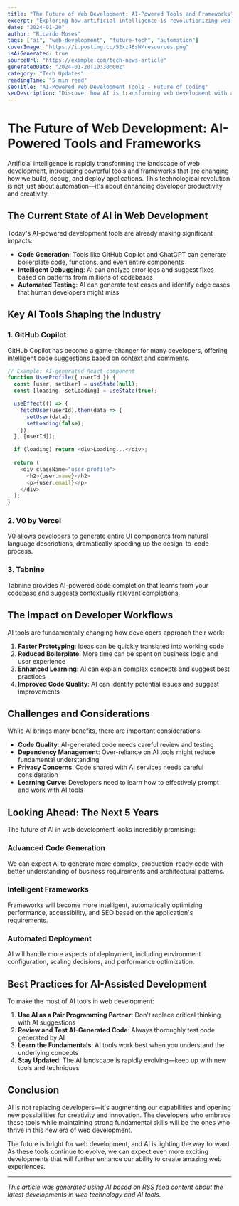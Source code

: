 ```yaml
---
title: "The Future of Web Development: AI-Powered Tools and Frameworks"
excerpt: "Exploring how artificial intelligence is revolutionizing web development workflows and creating new opportunities for developers"
date: "2024-01-20"
author: "Ricardo Moses"
tags: ["ai", "web-development", "future-tech", "automation"]
coverImage: "https://i.postimg.cc/52xz48sW/resources.png"
isAiGenerated: true
sourceUrl: "https://example.com/tech-news-article"
generatedDate: "2024-01-20T10:30:00Z"
category: "Tech Updates"
readingTime: "5 min read"
seoTitle: "AI-Powered Web Development Tools - Future of Coding"
seoDescription: "Discover how AI is transforming web development with automated code generation, intelligent debugging, and smart frameworks."
---
```


# The Future of Web Development: AI-Powered Tools and Frameworks

Artificial intelligence is rapidly transforming the landscape of web development, introducing powerful tools and frameworks that are changing how we build, debug, and deploy applications. This technological revolution is not just about automation—it's about enhancing developer productivity and creativity.

## The Current State of AI in Web Development

Today's AI-powered development tools are already making significant impacts:

- **Code Generation**: Tools like GitHub Copilot and ChatGPT can generate boilerplate code, functions, and even entire components
- **Intelligent Debugging**: AI can analyze error logs and suggest fixes based on patterns from millions of codebases
- **Automated Testing**: AI can generate test cases and identify edge cases that human developers might miss

## Key AI Tools Shaping the Industry

### 1. GitHub Copilot
GitHub Copilot has become a game-changer for many developers, offering intelligent code suggestions based on context and comments.

```javascript
// Example: AI-generated React component
function UserProfile({ userId }) {
  const [user, setUser] = useState(null);
  const [loading, setLoading] = useState(true);

  useEffect(() => {
    fetchUser(userId).then(data => {
      setUser(data);
      setLoading(false);
    });
  }, [userId]);

  if (loading) return <div>Loading...</div>;
  
  return (
    <div className="user-profile">
      <h2>{user.name}</h2>
      <p>{user.email}</p>
    </div>
  );
}
```

### 2. V0 by Vercel
V0 allows developers to generate entire UI components from natural language descriptions, dramatically speeding up the design-to-code process.

### 3. Tabnine
Tabnine provides AI-powered code completion that learns from your codebase and suggests contextually relevant completions.

## The Impact on Developer Workflows

AI tools are fundamentally changing how developers approach their work:

1. **Faster Prototyping**: Ideas can be quickly translated into working code
2. **Reduced Boilerplate**: More time can be spent on business logic and user experience
3. **Enhanced Learning**: AI can explain complex concepts and suggest best practices
4. **Improved Code Quality**: AI can identify potential issues and suggest improvements

## Challenges and Considerations

While AI brings many benefits, there are important considerations:

- **Code Quality**: AI-generated code needs careful review and testing
- **Dependency Management**: Over-reliance on AI tools might reduce fundamental understanding
- **Privacy Concerns**: Code shared with AI services needs careful consideration
- **Learning Curve**: Developers need to learn how to effectively prompt and work with AI tools

## Looking Ahead: The Next 5 Years

The future of AI in web development looks incredibly promising:

### Advanced Code Generation
We can expect AI to generate more complex, production-ready code with better understanding of business requirements and architectural patterns.

### Intelligent Frameworks
Frameworks will become more intelligent, automatically optimizing performance, accessibility, and SEO based on the application's requirements.

### Automated Deployment
AI will handle more aspects of deployment, including environment configuration, scaling decisions, and performance optimization.

## Best Practices for AI-Assisted Development

To make the most of AI tools in web development:

1. **Use AI as a Pair Programming Partner**: Don't replace critical thinking with AI suggestions
2. **Review and Test AI-Generated Code**: Always thoroughly test code generated by AI
3. **Learn the Fundamentals**: AI tools work best when you understand the underlying concepts
4. **Stay Updated**: The AI landscape is rapidly evolving—keep up with new tools and techniques

## Conclusion

AI is not replacing developers—it's augmenting our capabilities and opening new possibilities for creativity and innovation. The developers who embrace these tools while maintaining strong fundamental skills will be the ones who thrive in this new era of web development.

The future is bright for web development, and AI is lighting the way forward. As these tools continue to evolve, we can expect even more exciting developments that will further enhance our ability to create amazing web experiences.

---

*This article was generated using AI based on RSS feed content about the latest developments in web technology and AI tools.*


